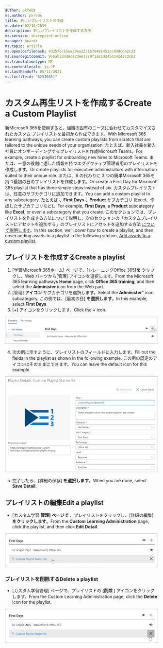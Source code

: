 ```yaml
---
author: pkrebs
ms.author: pkrebs
title: 新しいプレイリストの作成
ms.date: 02/18/2019
description: 新しいプレイリストを作成する方法
ms.service: sharepoint-online
manager: bpardi
ms.topic: article
ms.openlocfilehash: 4d2576cb5ea39ea2251b78481451ac098cda2c23
ms.sourcegitcommit: 956ab22dd8ce23ee1779f1a01d34b434243c3cb1
ms.translationtype: MT
ms.contentlocale: ja-JP
ms.lasthandoff: 05/11/2021
ms.locfileid: "52310651"
---
```

# <a name="create-a-custom-playlist"></a><span data-ttu-id="39145-103">カスタム再生リストを作成する</span><span class="sxs-lookup"><span data-stu-id="39145-103">Create a Custom Playlist</span></span>

<span data-ttu-id="39145-104">新Microsoft 365を使用すると、組織の固有のニーズに合わせてカスタマイズされたカスタム プレイリストを最初から作成できます。</span><span class="sxs-lookup"><span data-stu-id="39145-104">With Microsoft 365 learning pathways, you can create custom playlists from scratch that are tailored to the unique needs of your organization.</span></span> <span data-ttu-id="39145-105">たとえば、新入社員を新入社員にオンボーディングするプレイリストを作成Microsoft Teams。</span><span class="sxs-lookup"><span data-stu-id="39145-105">For example, create a playlist for onboarding new hires to Microsoft Teams.</span></span> <span data-ttu-id="39145-106">または、一意の役割に適した情報を持つエグゼクティブ管理者用のプレイリストを作成します。</span><span class="sxs-lookup"><span data-stu-id="39145-106">Or create playlists for executive administrators with information suited to their unique role.</span></span> <span data-ttu-id="39145-107">または、6 の代わりに 3 つの簡単Microsoft 365を持つ最初の日のプレイリストを作成します。</span><span class="sxs-lookup"><span data-stu-id="39145-107">Or create a First Day for Microsoft 365 playlist that has three simple steps instead of six.</span></span> <span data-ttu-id="39145-108">カスタムプレイリストは、任意のサブカテゴリに追加できます。</span><span class="sxs-lookup"><span data-stu-id="39145-108">You can add a custom playlist to any subcategory.</span></span> <span data-ttu-id="39145-109">たとえば **、First Days**  **、Product** サブカテゴリ (Excel、作成したサブカテゴリなど)。</span><span class="sxs-lookup"><span data-stu-id="39145-109">For example, **First Days**, a **Product** subcategory like **Excel**, or even a subcategory that you create.</span></span> <span data-ttu-id="39145-110">このセクションでは、プレイリストを作成する方法について説明し、次のセクションの「カスタムプレイリストにアセットを追加する」のプレイリストにアセットを追加する方法 [について説明します](custom_addassets.md)。</span><span class="sxs-lookup"><span data-stu-id="39145-110">In this section, we’ll cover how to create a playlist, and then cover adding assets to a playlist in the following section, [Add assets to a custom playlist](custom_addassets.md).</span></span>

## <a name="create-a-playlist"></a><span data-ttu-id="39145-111">プレイリストを作成する</span><span class="sxs-lookup"><span data-stu-id="39145-111">Create a playlist</span></span> 

1. <span data-ttu-id="39145-112">[学習Microsoft 365ホーム] ページで、[トレーニングOffice 365]**を** クリックし、Web パーツから[管理] アイコンを選択します。</span><span class="sxs-lookup"><span data-stu-id="39145-112">From the Microsoft 365 learning pathways **Home** page, click **Office 365 training**, and then select the **Administer** icon from the Web part.</span></span> 
2. <span data-ttu-id="39145-113">[管理] **アイコン** サブカテゴリを選択します。</span><span class="sxs-lookup"><span data-stu-id="39145-113">Select the **Administer**" icon  subcategory.</span></span> <span data-ttu-id="39145-114">この例では、[最初の日] **を選択します**。</span><span class="sxs-lookup"><span data-stu-id="39145-114">In this example, select **First Days**.</span></span>  
3. <span data-ttu-id="39145-115">[+] アイコンをクリックします。</span><span class="sxs-lookup"><span data-stu-id="39145-115">Click the + icon.</span></span>  

![cg-newplaylistbtn.png](media/cg-newplaylistbtn.png)

4.  <span data-ttu-id="39145-117">次の例に示すように、プレイリストのフィールドに入力します。</span><span class="sxs-lookup"><span data-stu-id="39145-117">Fill out the fields in the playlist as shown in the following example.</span></span> <span data-ttu-id="39145-118">この例の既定のアイコンはそのままにできます。</span><span class="sxs-lookup"><span data-stu-id="39145-118">You can leave the default icon for this example.</span></span> 

![cg-newplaylistdetails.png](media/cg-newplaylistdetails.png)

5.  <span data-ttu-id="39145-120">完了したら、[詳細の保存] **を選択します**。</span><span class="sxs-lookup"><span data-stu-id="39145-120">When you are done, select **Save Detail**.</span></span> 

## <a name="edit-a-playlist"></a><span data-ttu-id="39145-121">プレイリストの編集</span><span class="sxs-lookup"><span data-stu-id="39145-121">Edit a playlist</span></span>

- <span data-ttu-id="39145-122">[カスタム学習 **管理] ページで** 、プレイリストをクリックし、[詳細の編集] **をクリックします**。</span><span class="sxs-lookup"><span data-stu-id="39145-122">From the **Custom Learning Administration** page, click the playlist, and then click **Edit Detail**.</span></span>  

![cg-editplaylist.png](media/cg-editplaylist.png)

### <a name="delete-a-playlist"></a><span data-ttu-id="39145-124">プレイリストを削除する</span><span class="sxs-lookup"><span data-stu-id="39145-124">Delete a playlist</span></span>

- <span data-ttu-id="39145-125">[カスタム学習管理] ページで、プレイリストの **[削除** ] アイコンをクリックします。</span><span class="sxs-lookup"><span data-stu-id="39145-125">From the Custom Learning Administration page, click the **Delete** icon for the playlist.</span></span>  

![cg-deleteplaylist.png](media/cg-deleteplaylist.png)